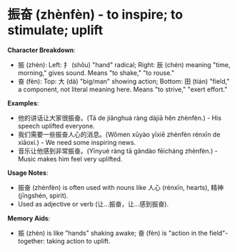 # **振奋 (zhènfèn) - to inspire; to stimulate; uplift**

**Character Breakdown**:  
- 振 (zhèn): Left: 扌 (shǒu) "hand" radical; Right: 辰 (chén) meaning "time, morning," gives sound. Means "to shake," "to rouse."  
- 奋 (fèn): Top: 大 (dà) "big/man" showing action; Bottom: 田 (tián) "field," a component, not literal meaning here. Means "to strive," "exert effort."

**Examples**:  
- 他的讲话让大家很振奋。(Tā de jiǎnghuà ràng dàjiā hěn zhènfèn.) - His speech uplifted everyone.  
- 我们需要一些振奋人心的消息。(Wǒmen xūyào yīxiē zhènfèn rénxīn de xiāoxi.) - We need some inspiring news.  
- 音乐让他感到非常振奋。(Yīnyuè ràng tā gǎndào fēicháng zhènfèn.) - Music makes him feel very uplifted.

**Usage Notes**:  
- 振奋 (zhènfèn) is often used with nouns like 人心 (rénxīn, hearts), 精神 (jīngshén, spirit).  
- Used as adjective or verb (让...振奋，让...感到振奋).

**Memory Aids**:  
- 振 (zhèn) is like "hands" shaking awake; 奋 (fèn) is "action in the field"-together: taking action to uplift.